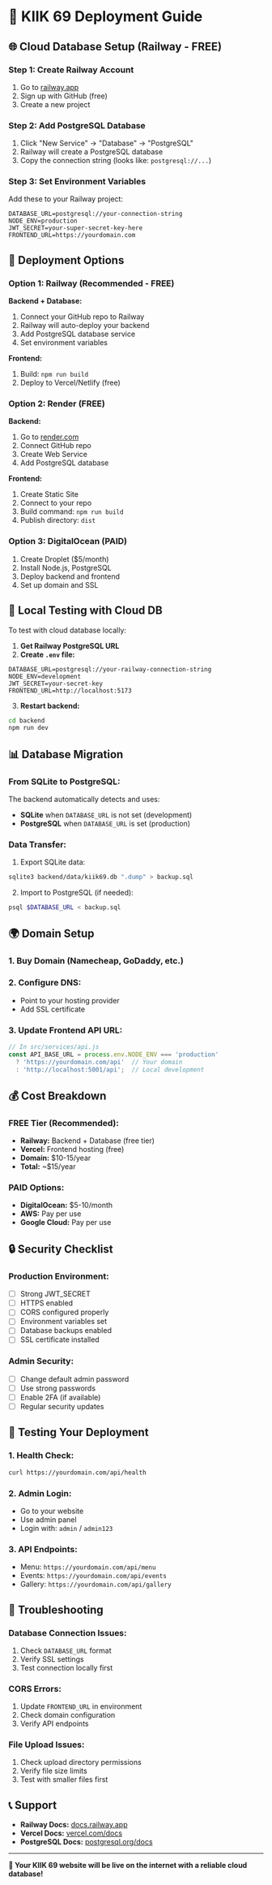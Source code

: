 # 🚀 KIIK 69 Deployment Guide

## 🌐 **Cloud Database Setup (Railway - FREE)**

### **Step 1: Create Railway Account**
1. Go to [railway.app](https://railway.app)
2. Sign up with GitHub (free)
3. Create a new project

### **Step 2: Add PostgreSQL Database**
1. Click "New Service" → "Database" → "PostgreSQL"
2. Railway will create a PostgreSQL database
3. Copy the connection string (looks like: `postgresql://...`)

### **Step 3: Set Environment Variables**
Add these to your Railway project:
```
DATABASE_URL=postgresql://your-connection-string
NODE_ENV=production
JWT_SECRET=your-super-secret-key-here
FRONTEND_URL=https://yourdomain.com
```

## 🎯 **Deployment Options**

### **Option 1: Railway (Recommended - FREE)**
**Backend + Database:**
1. Connect your GitHub repo to Railway
2. Railway will auto-deploy your backend
3. Add PostgreSQL database service
4. Set environment variables

**Frontend:**
1. Build: `npm run build`
2. Deploy to Vercel/Netlify (free)

### **Option 2: Render (FREE)**
**Backend:**
1. Go to [render.com](https://render.com)
2. Connect GitHub repo
3. Create Web Service
4. Add PostgreSQL database

**Frontend:**
1. Create Static Site
2. Connect to your repo
3. Build command: `npm run build`
4. Publish directory: `dist`

### **Option 3: DigitalOcean (PAID)**
1. Create Droplet ($5/month)
2. Install Node.js, PostgreSQL
3. Deploy backend and frontend
4. Set up domain and SSL

## 🔧 **Local Testing with Cloud DB**

To test with cloud database locally:

1. **Get Railway PostgreSQL URL**
2. **Create `.env` file:**
```env
DATABASE_URL=postgresql://your-railway-connection-string
NODE_ENV=development
JWT_SECRET=your-secret-key
FRONTEND_URL=http://localhost:5173
```

3. **Restart backend:**
```bash
cd backend
npm run dev
```

## 📊 **Database Migration**

### **From SQLite to PostgreSQL:**
The backend automatically detects and uses:
- **SQLite** when `DATABASE_URL` is not set (development)
- **PostgreSQL** when `DATABASE_URL` is set (production)

### **Data Transfer:**
1. Export SQLite data:
```bash
sqlite3 backend/data/kiik69.db ".dump" > backup.sql
```

2. Import to PostgreSQL (if needed):
```bash
psql $DATABASE_URL < backup.sql
```

## 🌍 **Domain Setup**

### **1. Buy Domain** (Namecheap, GoDaddy, etc.)
### **2. Configure DNS:**
- Point to your hosting provider
- Add SSL certificate

### **3. Update Frontend API URL:**
```javascript
// In src/services/api.js
const API_BASE_URL = process.env.NODE_ENV === 'production' 
  ? 'https://yourdomain.com/api'  // Your domain
  : 'http://localhost:5001/api';  // Local development
```

## 💰 **Cost Breakdown**

### **FREE Tier (Recommended):**
- **Railway:** Backend + Database (free tier)
- **Vercel:** Frontend hosting (free)
- **Domain:** $10-15/year
- **Total:** ~$15/year

### **PAID Options:**
- **DigitalOcean:** $5-10/month
- **AWS:** Pay per use
- **Google Cloud:** Pay per use

## 🔒 **Security Checklist**

### **Production Environment:**
- [ ] Strong JWT_SECRET
- [ ] HTTPS enabled
- [ ] CORS configured properly
- [ ] Environment variables set
- [ ] Database backups enabled
- [ ] SSL certificate installed

### **Admin Security:**
- [ ] Change default admin password
- [ ] Use strong passwords
- [ ] Enable 2FA (if available)
- [ ] Regular security updates

## 📱 **Testing Your Deployment**

### **1. Health Check:**
```bash
curl https://yourdomain.com/api/health
```

### **2. Admin Login:**
- Go to your website
- Use admin panel
- Login with: `admin` / `admin123`

### **3. API Endpoints:**
- Menu: `https://yourdomain.com/api/menu`
- Events: `https://yourdomain.com/api/events`
- Gallery: `https://yourdomain.com/api/gallery`

## 🚨 **Troubleshooting**

### **Database Connection Issues:**
1. Check `DATABASE_URL` format
2. Verify SSL settings
3. Test connection locally first

### **CORS Errors:**
1. Update `FRONTEND_URL` in environment
2. Check domain configuration
3. Verify API endpoints

### **File Upload Issues:**
1. Check upload directory permissions
2. Verify file size limits
3. Test with smaller files first

## 📞 **Support**

- **Railway Docs:** [docs.railway.app](https://docs.railway.app)
- **Vercel Docs:** [vercel.com/docs](https://vercel.com/docs)
- **PostgreSQL Docs:** [postgresql.org/docs](https://postgresql.org/docs)

---

**🎉 Your KIIK 69 website will be live on the internet with a reliable cloud database!** 